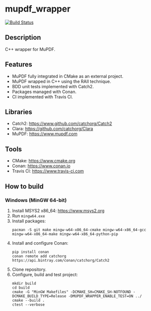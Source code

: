 # mupdf_wrapper
[![Build Status](https://travis-ci.com/antonioborondo/mupdf_wrapper.svg?branch=master)](https://travis-ci.com/antonioborondo/mupdf_wrapper)

## Description
C++ wrapper for MuPDF.

## Features
- MuPDF fully integrated in CMake as an external project.
- MuPDF wrapped in C++ using the RAII technique.
- BDD unit tests implemented with Catch2.
- Packages managed with Conan.
- CI implemented with Travis CI.

## Libraries
- Catch2: https://www.github.com/catchorg/Catch2
- Clara: https://github.com/catchorg/Clara
- MuPDF: https://www.mupdf.com

## Tools
- CMake: https://www.cmake.org
- Conan: https://www.conan.io
- Travis CI: https://www.travis-ci.com

## How to build
### Windows (MinGW 64-bit)
1. Install MSYS2 x86_64: https://www.msys2.org
1. Run `mingw64.exe`
1. Install packages:
    ```
    pacman -S git make mingw-w64-x86_64-cmake mingw-w64-x86_64-gcc mingw-w64-x86_64-make mingw-w64-x86_64-python-pip
    ```
1. Install and configure Conan:
    ```
    pip install conan
    conan remote add catchorg https://api.bintray.com/conan/catchorg/Catch2
    ```
1. Clone repository.
1. Configure, build and test project:
    ```
    mkdir build
    cd build
    cmake -G "MinGW Makefiles" -DCMAKE_SH=CMAKE_SH-NOTFOUND -DCMAKE_BUILD_TYPE=Release -DMUPDF_WRAPPER_ENABLE_TEST=ON ../
    cmake --build .
    ctest --verbose
    ```
